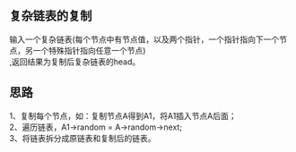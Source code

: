## 复杂链表的复制
输入一个复杂链表(每个节点中有节点值，以及两个指针，一个指针指向下一个节点，另一个特殊指针指向任意一个节点)</br>
,返回结果为复制后复杂链表的head。
## 思路
1、复制每个节点，如：复制节点A得到A1，将A1插入节点A后面；</br>
2、遍历链表，A1->random = A->random->next;</br>
3、将链表拆分成原链表和复制后的链表。</br>